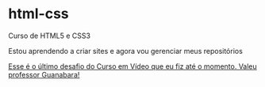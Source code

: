 # html-css
 Curso de HTML5 e CSS3

Estou aprendendo a criar sites e agora vou gerenciar meus repositórios

<a href="desafios/desafio010/">Esse é o último desafio do Curso em Vídeo que eu fiz até o momento. Valeu professor Guanabara!<a>